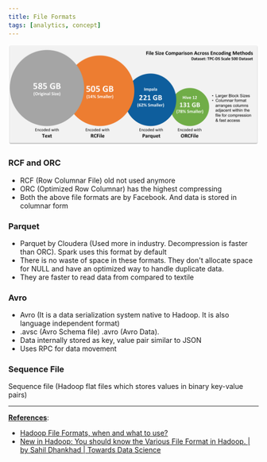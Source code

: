 ```yaml
---
title: File Formats
tags: [analytics, concept]
---
```


![File Format Comparision|600](images/file-format-comparision.png)

### RCF and ORC

* RCF (Row Columnar File) old not used anymore
* ORC (Optimized Row Columnar) has the highest compressing
* Both the above file formats are by Facebook. And data is stored in columnar form

### Parquet

* Parquet by Cloudera (Used more in industry. Decompression is faster than ORC). Spark uses this format by default
* There is no waste of space in these formats. They don't allocate space for NULL and have an optimized way to handle duplicate data.
* They are faster to read data from compared to textile

### Avro

* Avro (It is a data serialization system native to Hadoop. It is also language independent format)
* .avsc (Avro Schema file) .avro (Avro Data).
* Data internally stored as key, value pair similar to JSON
* Uses RPC for data movement

### Sequence File

Sequence file (Hadoop flat files which stores values in binary key-value pairs)

---

**<u>References</u>**:

* [Hadoop File Formats, when and what to use?](https://nxtgen.com/hadoop-file-formats-when-and-what-to-use)
* [New in Hadoop: You should know the Various File Format in Hadoop. | by Sahil Dhankhad | Towards Data Science](https://towardsdatascience.com/new-in-hadoop-you-should-know-the-various-file-format-in-hadoop-4fcdfa25d42b)
